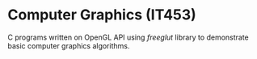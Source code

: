 # Computer Graphics (IT453)
C programs written on OpenGL API using *freeglut* library to demonstrate basic computer graphics algorithms.
